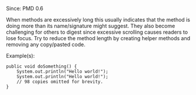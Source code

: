 Since: PMD 0.6

When methods are excessively long this usually indicates that the method is doing more than its
name/signature might suggest. They also become challenging for others to digest since excessive
scrolling causes readers to lose focus.
Try to reduce the method length by creating helper methods and removing any copy/pasted code.

Example(s):
```
public void doSomething() {
    System.out.println("Hello world!");
    System.out.println("Hello world!");
    // 98 copies omitted for brevity.
}
```
